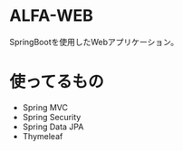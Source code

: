 # ALFA-WEB

SpringBootを使用したWebアプリケーション。

# 使ってるもの

* Spring MVC
* Spring Security
* Spring Data JPA
* Thymeleaf
